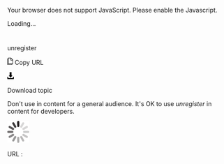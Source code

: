 Your browser does not support JavaScript. Please enable the Javascript.

Loading...

# 

unregister

![Copy URL](media/unregister/Copy.png)
Copy URL

![Download](media/unregister/Download.png)

Download topic

Don't use in content for a general audience. It's OK to use *unregister* in content for developers. 

![In progress](media/unregister/activity-large.gif)

URL :
